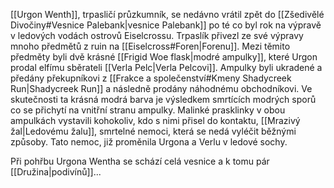 [[Urgon Wenth]], trpasličí průzkumník, se nedávno vrátil zpět do [[Zšedivělé Divočiny#Vesnice Palebank|vesnice Palebank]] po té co byl rok na výpravě v ledových vodách ostrovů Eiselcrossu. Trpaslík přivezl ze své výpravy mnoho předmětů z ruin na [[Eiselcross#Foren|Forenu]]. Mezi těmito předměty byli dvě krásné [[Frigid Woe flask|modré ampulky]], které Urgon prodal elfímu sběrateli [[Verla Pelc|Verla Pelcovi]]. Ampulky byli ukradené a předány překupníkovi z [[Frakce a společenství#Kmeny Shadycreek Run|Shadycreek Run]] a následně prodány náhodnému obchodníkovi.
Ve skutečnosti ta krásná modrá barva je výsledkem smrtících modrých sporů co se přichytí na vnitřní stranu ampulky. Malinké prasklinky v obou ampulkách vystavili kohokoliv, kdo s nimi přisel do kontaktu, [[Mrazivý žal|Ledovému žalu]], smrtelné nemoci, která se nedá vyléčit běžnými způsoby. Tato nemoc, již proměnila Urgona a Verlu v ledové sochy.

Při pohřbu Urgona Wentha se schází celá vesnice a k tomu pár [[Družina|podivínů]]...